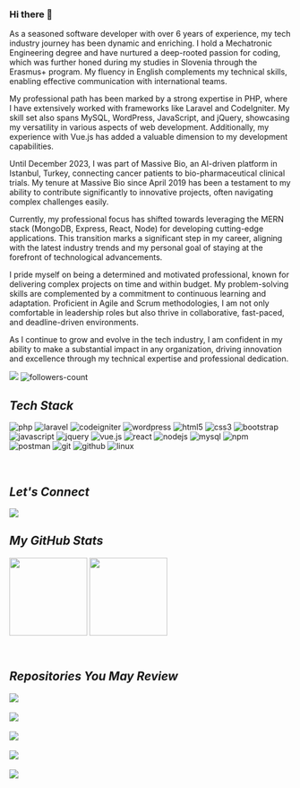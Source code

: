 ### Hi there 👋

As a seasoned software developer with over 6 years of experience, my tech industry journey has been dynamic and enriching. I hold a Mechatronic Engineering degree and have nurtured a deep-rooted passion for coding, which was further honed during my studies in Slovenia through the Erasmus+ program. My fluency in English complements my technical skills, enabling effective communication with international teams.

My professional path has been marked by a strong expertise in PHP, where I have extensively worked with frameworks like Laravel and CodeIgniter. My skill set also spans MySQL, WordPress, JavaScript, and jQuery, showcasing my versatility in various aspects of web development. Additionally, my experience with Vue.js has added a valuable dimension to my development capabilities.

Until December 2023, I was part of Massive Bio, an AI-driven platform in Istanbul, Turkey, connecting cancer patients to bio-pharmaceutical clinical trials. My tenure at Massive Bio since April 2019 has been a testament to my ability to contribute significantly to innovative projects, often navigating complex challenges easily.

Currently, my professional focus has shifted towards leveraging the MERN stack (MongoDB, Express, React, Node) for developing cutting-edge applications. This transition marks a significant step in my career, aligning with the latest industry trends and my personal goal of staying at the forefront of technological advancements.

I pride myself on being a determined and motivated professional, known for delivering complex projects on time and within budget. My problem-solving skills are complemented by a commitment to continuous learning and adaptation. Proficient in Agile and Scrum methodologies, I am not only comfortable in leadership roles but also thrive in collaborative, fast-paced, and deadline-driven environments.

As I continue to grow and evolve in the tech industry, I am confident in my ability to make a substantial impact in any organization, driving innovation and excellence through my technical expertise and professional dedication.


![](https://komarev.com/ghpvc/?username=fvarli)
<img src="https://img.shields.io/github/followers/fvarli?label=Followers&style=social" alt="followers-count">

<!----------------------------------- Tech Stack Section ------------------------------------>

<h2><i>Tech Stack</i></h2>

<p>
    <img src="https://img.shields.io/badge/PHP-8993be?style=for-the-badge&logo=php&logoColor=white" alt="php" />
    <img src="https://img.shields.io/badge/Laravel-F05340?style=for-the-badge&logo=laravel&logoColor=white" alt="laravel" />
    <img src="https://img.shields.io/badge/CodeIgniter-dd4814?style=for-the-badge&logo=codeigniter&logoColor=white" alt="codeigniter" />
    <img src="https://img.shields.io/badge/WordPress-21759b?style=for-the-badge&logo=wordpress&logoColor=white" alt="wordpress" />
    <img src="https://img.shields.io/badge/HTML5-E34F26?style=for-the-badge&logo=html5&logoColor=white" alt="html5" />
    <img src="https://img.shields.io/badge/CSS3-1572B6?style=for-the-badge&logo=css3&logoColor=white" alt="css3" />
    <img src="https://img.shields.io/badge/Bootstrap-563D7C?style=for-the-badge&logo=bootstrap&logoColor=white" alt="bootstrap" />
    <img src="https://img.shields.io/badge/JavaScript-323330?style=for-the-badge&logo=javascript&logoColor=F7DF1E" alt="javascript" />
    <img src="https://img.shields.io/badge/jQuery-0769ad?style=for-the-badge&logo=jquery&logoColor=F7DF1E" alt="jquery" />
    <img src="https://img.shields.io/badge/Vue.js-42b883?style=for-the-badge&logo=vue.js&logoColor=F7DF1E" alt="vue.js" />
    <img src="https://img.shields.io/badge/React-61DAFB?style=for-the-badge&logo=react&logoColor=black" alt="react" />
    <img src="https://img.shields.io/badge/Node.js-339933?style=for-the-badge&logo=nodedotjs&logoColor=white" alt="nodejs" />
    <img src="https://img.shields.io/badge/MySQL-4EA94B?style=for-the-badge&logo=mysql&logoColor=white" alt="mysql" />
    <img src="https://img.shields.io/badge/npm-CB3837?style=for-the-badge&logo=npm&logoColor=white" alt="npm" />
    <img src="https://img.shields.io/badge/Postman-FF6C37?style=for-the-badge&logo=Postman&logoColor=white" alt="postman" />
    <img src="https://img.shields.io/badge/Git-f44d27?style=for-the-badge&logo=git&logoColor=white" alt="git" />
    <img src="https://img.shields.io/badge/GitHub-100000?style=for-the-badge&logo=github&logoColor=white" alt="github" />
    <img src="https://img.shields.io/badge/Linux-1793d1?style=for-the-badge&logo=linux&logoColor=white" alt="linux" />
</p>
<br>

<!----------------------------------- Social Media Links Section ------------------------------------>

<h2><i>Let's Connect</i></h2>

<p align="left">
    <a href="https://linkedin.com/in/fvarli">
        <img align="center" src="https://img.shields.io/badge/LinkedIn-0077B5?style=for-the-badge&logo=linkedin&logoColor=white" />
    </a>
</p>

<!----------------------------------- GitHub Stats Section ------------------------------------>

<h2><i>My GitHub Stats</i></h2>

<p>
    <img align="center" src="https://github-readme-stats.vercel.app/api?username=fvarli&show_icons=true&include_all_commits=true&count_private=true&hide=issues,contribs&border_radius=0&locale=en&theme=dark" height="139" />
    <img align="center" src="https://github-readme-stats.vercel.app/api/top-langs/?username=fvarli&layout=compact&hide=Shell&border_radius=0&theme=dark" height="139" />
</p>
<br>

<!----------------------------------- Top Repository Section ------------------------------------>

<h2><i>Repositories You May Review</i></h2>
<p>
    <a href="https://github.com/fvarli/laravel-eloquent-factories">
        <img align="left" src="https://github-readme-stats.vercel.app/api/pin/?username=fvarli&layout=compact&repo=laravel-eloquent-factories&show_icons=true&locale=en&border_radius=0&theme=dark" />
    </a>
    <br><br>
    <a href="https://github.com/fvarli/laravel-redis-sample">
        <img align="left" src="https://github-readme-stats.vercel.app/api/pin/?username=fvarli&layout=compact&repo=laravel-redis-sample&show_icons=true&locale=en&border_radius=0&theme=dark" />
    </a>
    <br><br>
    <a href="https://github.com/fvarli/laravel-quiz-app">
        <img align="left" src="https://github-readme-stats.vercel.app/api/pin/?username=fvarli&layout=compact&repo=laravel-quiz-app&show_icons=true&locale=en&border_radius=0&theme=dark" />
    </a>
    <br><br>
    <a href="https://github.com/fvarli/currency_exchange_api">
        <img align="left" src="https://github-readme-stats.vercel.app/api/pin/?username=fvarli&layout=compact&repo=currency_exchange_api&show_icons=true&locale=en&border_radius=0&theme=dark" />
    </a>
    <br><br>
    <a href="https://github.com/fvarli/php-tutorial">
        <img align="left" src="https://github-readme-stats.vercel.app/api/pin/?username=fvarli&layout=compact&repo=php-tutorial&show_icons=true&locale=en&border_radius=0&theme=dark" />
    </a>
</p>
<br clear="both">
